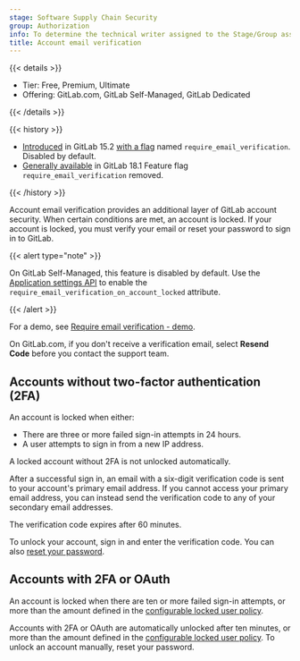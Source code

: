 ```yaml
---
stage: Software Supply Chain Security
group: Authorization
info: To determine the technical writer assigned to the Stage/Group associated with this page, see https://handbook.gitlab.com/handbook/product/ux/technical-writing/#assignments
title: Account email verification
---
```


{{< details >}}

- Tier: Free, Premium, Ultimate
- Offering: GitLab.com, GitLab Self-Managed, GitLab Dedicated

{{< /details >}}

{{< history >}}

- [Introduced](https://gitlab.com/gitlab-org/gitlab/-/merge_requests/86352) in GitLab 15.2 [with a flag](../administration/feature_flags/_index.md) named `require_email_verification`. Disabled by default.
- [Generally available](https://gitlab.com/gitlab-org/gitlab/-/issues/519123) in GitLab 18.1 Feature flag `require_email_verification` removed.

{{< /history >}}

Account email verification provides an additional layer of GitLab account security. When certain
conditions are met, an account is locked. If your account is locked, you must verify your email
or reset your password to sign in to GitLab.

{{< alert type="note" >}}

On GitLab Self-Managed, this feature is disabled by default. Use the [Application settings API](../api/settings.md)
to enable the `require_email_verification_on_account_locked` attribute.

{{< /alert >}}

<i class="fa fa-youtube-play youtube" aria-hidden="true"></i>
For a demo, see [Require email verification - demo](https://www.youtube.com/watch?v=wU6BVEGB3Y0).

On GitLab.com, if you don't receive a verification email, select **Resend Code** before you contact the support team.

## Accounts without two-factor authentication (2FA)

An account is locked when either:

- There are three or more failed sign-in attempts in 24 hours.
- A user attempts to sign in from a new IP address.

A locked account without 2FA is not unlocked automatically.

After a successful sign in, an email with a six-digit verification code is sent to your account's
primary email address. If you cannot access your primary email address, you can instead send the
verification code to any of your secondary email addresses.

The verification code expires after 60 minutes.

To unlock your account, sign in and enter the verification code. You can also
[reset your password](https://gitlab.com/users/password/new).

## Accounts with 2FA or OAuth

An account is locked when there are ten or more failed sign-in attempts, or more than the
amount defined in the [configurable locked user policy](unlock_user.md#gitlab-self-managed-and-gitlab-dedicated-users).

Accounts with 2FA or OAuth are automatically unlocked after ten minutes, or more than the
amount defined in the [configurable locked user policy](unlock_user.md#gitlab-self-managed-and-gitlab-dedicated-users).
To unlock an account manually, reset your password.
